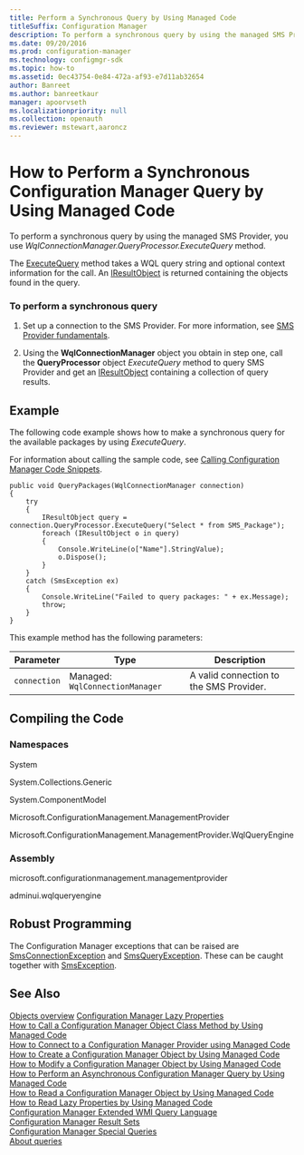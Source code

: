 ```yaml
---
title: Perform a Synchronous Query by Using Managed Code
titleSuffix: Configuration Manager
description: To perform a synchronous query by using the managed SMS Provider, you use *WqlConnectionManager.QueryProcessor.ExecuteQuery* method.
ms.date: 09/20/2016
ms.prod: configuration-manager
ms.technology: configmgr-sdk
ms.topic: how-to
ms.assetid: 0ec43754-0e84-472a-af93-e7d11ab32654
author: Banreet
ms.author: banreetkaur
manager: apoorvseth
ms.localizationpriority: null
ms.collection: openauth
ms.reviewer: mstewart,aaroncz 
---
```

# How to Perform a Synchronous Configuration Manager Query by Using Managed Code
To perform a synchronous query by using the managed SMS Provider, you use *WqlConnectionManager.QueryProcessor.ExecuteQuery* method.  

 The [ExecuteQuery](/previous-versions/system-center/developer/cc146278(v=msdn.10)) method takes a WQL query string and optional context information for the call. An [IResultObject](/previous-versions/system-center/developer/cc147376(v=msdn.10)) is returned containing the objects found in the query.  

### To perform a synchronous query  

1.  Set up a connection to the SMS Provider. For more information, see [SMS Provider fundamentals](sms-provider-fundamentals.md).  

2.  Using the **WqlConnectionManager** object you obtain in step one, call the **QueryProcessor** object *ExecuteQuery* method to query SMS Provider and get an [IResultObject](/previous-versions/system-center/developer/cc147376(v=msdn.10)) containing a collection of query results.  

## Example  
 The following code example shows how to make a synchronous query for the available packages by using *ExecuteQuery*.  

 For information about calling the sample code, see [Calling Configuration Manager Code Snippets](../../../develop/core/understand/calling-code-snippets.md).  

```  
public void QueryPackages(WqlConnectionManager connection)  
{  
    try  
    {  
        IResultObject query = connection.QueryProcessor.ExecuteQuery("Select * from SMS_Package");  
        foreach (IResultObject o in query)  
        {  
            Console.WriteLine(o["Name"].StringValue);  
            o.Dispose();  
        }  
    }  
    catch (SmsException ex)  
    {  
        Console.WriteLine("Failed to query packages: " + ex.Message);  
        throw;  
    }  
}  

```  

 This example method has the following parameters:  

|Parameter|Type|Description|  
|---------------|----------|-----------------|  
|`connection`|Managed: `WqlConnectionManager`|A valid connection to the SMS Provider.|  

## Compiling the Code  

### Namespaces  
 System  

 System.Collections.Generic  

 System.ComponentModel  

 Microsoft.ConfigurationManagement.ManagementProvider  

 Microsoft.ConfigurationManagement.ManagementProvider.WqlQueryEngine  

### Assembly  
 microsoft.configurationmanagement.managementprovider  

 adminui.wqlqueryengine  

## Robust Programming  
 The Configuration Manager exceptions that can be raised are [SmsConnectionException](/previous-versions/system-center/developer/cc147431(v=msdn.10)) and [SmsQueryException](/previous-versions/system-center/developer/cc147436(v=msdn.10)). These can be caught together with [SmsException](/previous-versions/system-center/developer/cc147433(v=msdn.10)).  

## See Also  
 [Objects overview](configuration-manager-objects-overview.md)
 [Configuration Manager Lazy Properties](../../../develop/core/understand/configuration-manager-lazy-properties.md)   
 [How to Call a Configuration Manager Object Class Method by Using Managed Code](../../../develop/core/understand/how-to-call-a-configuration-manager-object-class-method-by-using-managed-code.md)   
 [How to Connect to a Configuration Manager Provider using Managed Code](../../../develop/core/understand/how-to-connect-to-an-sms-provider-by-using-managed-code.md)   
 [How to Create a Configuration Manager Object by Using Managed Code](../../../develop/core/understand/how-to-create-a-configuration-manager-object-by-using-managed-code.md)   
 [How to Modify a Configuration Manager Object by Using Managed Code](../../../develop/core/understand/how-to-modify-a-configuration-manager-object-by-using-managed-code.md)   
 [How to Perform an Asynchronous Configuration Manager Query by Using Managed Code](../../../develop/core/understand/how-to-perform-an-asynchronous-query-by-using-managed-code.md)   
 [How to Read a Configuration Manager Object by Using Managed Code](../../../develop/core/understand/how-to-read-a-configuration-manager-object-by-using-managed-code.md)   
 [How to Read Lazy Properties by Using Managed Code](../../../develop/core/understand/how-to-read-lazy-properties-by-using-managed-code.md)   
 [Configuration Manager Extended WMI Query Language](../../../develop/core/understand/extended-wmi-query-language.md)   
 [Configuration Manager Result Sets](../../../develop/core/understand/result-sets.md)   
 [Configuration Manager Special Queries](../../../develop/core/understand/special-queries.md)   
 [About queries](about-configuration-manager-queries.md)
